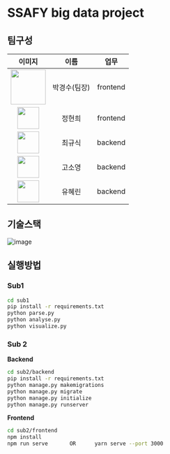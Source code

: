 # SSAFY big data project



## 팀구성

|                            이미지                            |     이름     |   업무   |
| :----------------------------------------------------------: | :----------: | :------: |
| <img src="https://user-images.githubusercontent.com/59987117/93558687-efc22c00-f9b8-11ea-86da-26070f0070e8.png" width="80"> | 박경수(팀장) | frontend |
| <img src="https://user-images.githubusercontent.com/59987117/93560402-0bc7cc80-f9bd-11ea-9782-71c130edff8c.png" width="50"> |    정현희    | frontend |
| <img src="https://user-images.githubusercontent.com/59987117/93560455-2e59e580-f9bd-11ea-8d49-1a65fa274daf.png" width="50"> |    최규식    | backend  |
| <img src="https://user-images.githubusercontent.com/59987117/93560485-46316980-f9bd-11ea-9e5a-4ad085d72cb6.png" width="50"> |    고소영    | backend  |
| <img src="https://user-images.githubusercontent.com/59987117/93560546-606b4780-f9bd-11ea-8694-752476a80c7c.png" width="50"> |    유혜린    | backend  |



## 기술스택

![image](https://user-images.githubusercontent.com/59987117/93558491-84785a00-f9b8-11ea-891d-251f5a4f0ce4.png)

## 실행방법

### Sub1

```sh
cd sub1
pip install -r requirements.txt
python parse.py
python analyse.py
python visualize.py
```



### Sub 2

**Backend**

```sh
cd sub2/backend
pip install -r requirements.txt
python manage.py makemigrations
python manage.py migrate
python manage.py initialize
python manage.py runserver
```

**Frontend**

```sh
cd sub2/frontend
npm install
npm run serve		OR		yarn serve --port 3000
```

